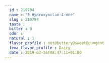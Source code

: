 ```yaml
---
  id : 219794
  name : "5-Hydroxyoctan-4-one"
  slug : 219794
  taste : 
  bitter : 0
  odor : 
  natural : 1
  flavor_profile : nut@buttery@sweet@pungent
  fema_flavor_profile : Dairy
  date : 2019-03-26T08:47:11+01:00
---
```



